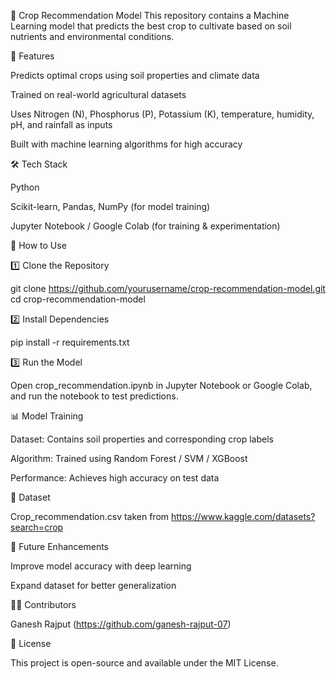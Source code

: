 🌾 Crop Recommendation Model
This repository contains a Machine Learning model that predicts the best crop to cultivate based on soil nutrients and environmental conditions.

🚀 Features

Predicts optimal crops using soil properties and climate data

Trained on real-world agricultural datasets

Uses Nitrogen (N), Phosphorus (P), Potassium (K), temperature, humidity, pH, and rainfall as inputs

Built with machine learning algorithms for high accuracy

🛠 Tech Stack

Python

Scikit-learn, Pandas, NumPy (for model training)

Jupyter Notebook / Google Colab (for training & experimentation)

📌 How to Use

1️⃣ Clone the Repository

git clone https://github.com/yourusername/crop-recommendation-model.git
cd crop-recommendation-model

2️⃣ Install Dependencies

pip install -r requirements.txt

3️⃣ Run the Model

Open crop_recommendation.ipynb in Jupyter Notebook or Google Colab, and run the notebook to test predictions.

📊 Model Training

Dataset: Contains soil properties and corresponding crop labels

Algorithm: Trained using Random Forest / SVM / XGBoost

Performance: Achieves high accuracy on test data

📗 Dataset

Crop_recommendation.csv taken from  https://www.kaggle.com/datasets?search=crop

🎯 Future Enhancements

Improve model accuracy with deep learning

Expand dataset for better generalization

👨‍💻 Contributors

Ganesh Rajput (https://github.com/ganesh-rajput-07)

📜 License

This project is open-source and available under the MIT License.